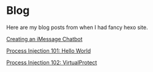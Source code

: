 # Blog

Here are my blog posts from when I had fancy hexo site.

[Creating an iMessage Chatbot](creating-an-imessage-chatbot.html)

[Process Injection 101: Hello World](Process-Injection-101-Hello-World.html)

[Process Injection 102: VirtualProtect](Process-Injection-102-VirtualProtect.html)
